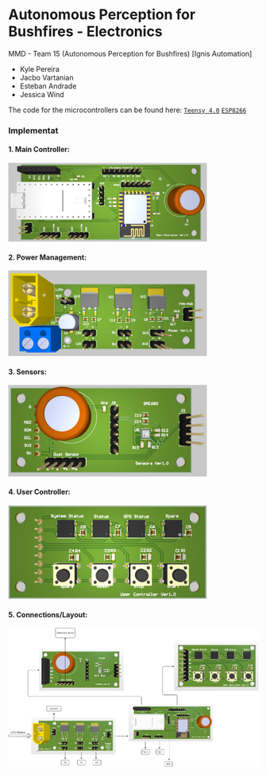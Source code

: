#  Autonomous Perception for Bushfires - Electronics
MMD - Team 15 (Autonomous Perception for Bushfires) [Ignis Automation]
- Kyle Pereira
- Jacbo Vartanian
- Esteban Andrade
- Jessica  Wind

The code for the microcontrollers can be found here:
[`Teensy 4.0`](https://github.com/kyleprr/AutonomousFireDataCollect/tree/main/Electronics/Sensors-Teensy4.0)
[`ESP8266`](https://github.com/kyleprr/AutonomousFireDataCollect/tree/main/Electronics/Atmega328p-GPS)

### Implementat


#### 1. Main Controller:
<img src="https://github.com/kyleprr/Autonomous-Perception-Bushfires-Electronics/blob/main/Images/Main-Controller.jpg" width="400">

#### 2. Power Management:
<img src="https://github.com/kyleprr/Autonomous-Perception-Bushfires-Electronics/blob/main/Images/Power-Management.jpg" width="400">

#### 3. Sensors:
<img src="https://github.com/kyleprr/Autonomous-Perception-Bushfires-Electronics/blob/main/Images/Sensors.jpg" width="400">

#### 4. User Controller:
<img src="https://github.com/kyleprr/Autonomous-Perception-Bushfires-Electronics/blob/main/Images/User-Controller.jpg" width="400">

#### 5. Connections/Layout:
<img src="https://github.com/kyleprr/Autonomous-Perception-Bushfires-Electronics/blob/main/Images/Connections.png" width="1200">
